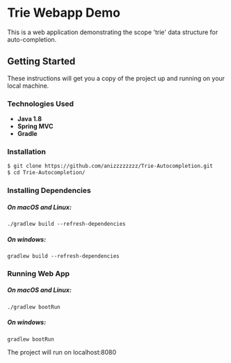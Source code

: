 # Trie Webapp Demo

This is a web application demonstrating the scope 'trie' data structure for auto-completion. 

## Getting Started

These instructions will get you a copy of the project up and running on your local machine. 

### Technologies Used
* **Java 1.8**
* **Spring MVC**
* **Gradle**


### Installation
```sh
$ git clone https://github.com/anizzzzzzzz/Trie-Autocompletion.git
$ cd Trie-Autocompletion/
```

### Installing Dependencies
##### On macOS and Linux:
``` 
./gradlew build --refresh-dependencies
``` 
##### On windows:
``` 
gradlew build --refresh-dependencies
```

### Running Web App
##### On macOS and Linux:
``` 
./gradlew bootRun
``` 
##### On windows:
``` 
gradlew bootRun
```
The project will run on localhost:8080
